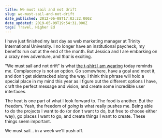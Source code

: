 ```yaml
---
title: We must sail and not drift
slug: we-must-sail-and-not-drift
date_published: 2012-06-08T17:02:22.000Z
date_updated: 2019-05-09T19:54:31.000Z
tags: Travel, Higher Ed
---
```


I have just finished my last day as web marketing manager at Trinity International University. I no longer have an institutional paycheck, my benefits run out at the end of the month. But Jessica and I are embarking on a crazy new adventure, and *that* is exciting.

"We must sail and not drift" is what [the t-shirt I am wearing](http://www.randomobjects.net/product/a-sailor-s-life) today reminds me. Complacency is not an option. Go somewhere, have a goal and meet it, and don't get sidetracked along the way. I think this phrase will hold a special place in my mind this year as I figure out the different options I have, craft the perfect message and vision, and create some incredible user interfaces.

The heat is one part of what I look forward to. The food is another. But the freedom. Yeah, the freedom of *going* is what really pushes me. Being able to do the projects I want to do (or don't want to do, but free to choose either way), go places I want to go, and create things I want to create. These things seem important.

We must sail... in a week we'll push off.
